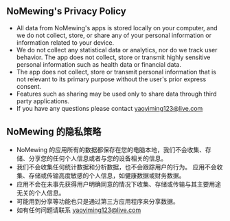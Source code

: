 ## NoMewing's Privacy Policy

- All data from NoMewing's apps is stored locally on your computer, and we do not collect, store, or share any of your personal information or information related to your device.
- We do not collect any statistical data or analytics, nor do we track user behavior.
The app does not collect, store or transmit highly sensitive personal information such as health data or financial data.
- The app does not collect, store or transmit personal information that is not relevant to its primary purpose without the user's prior express consent.
- Features such as sharing may be used only to share data through third party applications.
- If you have any questions please contact yaoyiming123@live.com

## NoMewing 的隐私策略

- NoMewing 的应用所有的数据都保存在您的电脑本地，我们不会收集、存储、分享您的任何个人信息或者与您的设备相关的信息。
- 我们不会收集任何统计数据和分析数据，也不会跟踪用户的行为。
应用不会收集、存储或传输高度敏感的个人信息，如健康数据或财务数据。
- 应用不会在未事先获得用户明确同意的情况下收集、存储或传输与其主要用途无关的个人信息。
- 可能用到分享等功能也只是通过第三方应用程序来分享数据。
- 如有任何问题请联系 yaoyiming123@live.com